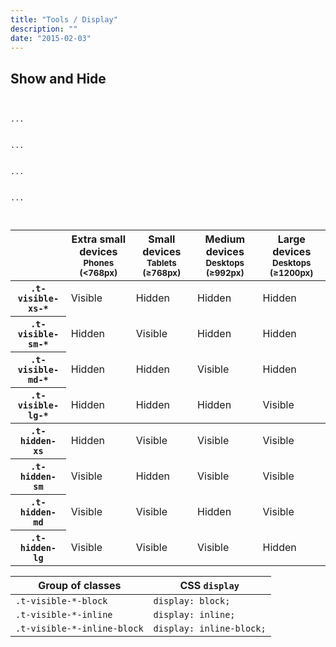 ```yaml
---
title: "Tools / Display"
description: ""
date: "2015-02-03"
---
```

<div class="container">
  <h2>Show and Hide</h2>
  <code>
  <div class="t-hide">...</div>
  <div class="t-show">...</div>
  <div class="t-invisible">...</div>
  <div class="t-hidden">...</div>
  </code>

<table class="tbl">
  <thead>
    <tr>
      <th></th>
      <th>
        Extra small devices
        <small>Phones (&lt;768px)</small>
      </th>
      <th>
        Small devices
        <small>Tablets (≥768px)</small>
      </th>
      <th>
        Medium devices
        <small>Desktops (≥992px)</small>
      </th>
      <th>
        Large devices
        <small>Desktops (≥1200px)</small>
      </th>
    </tr>
  </thead>
  <tbody>
    <tr>
      <th><code>.t-visible-xs-*</code></th>
      <td class="t-visible-">Visible</td>
      <td class="is-hidden">Hidden</td>
      <td class="is-hidden">Hidden</td>
      <td class="is-hidden">Hidden</td>
    </tr>
    <tr>
      <th><code>.t-visible-sm-*</code></th>
      <td class="is-hidden">Hidden</td>
      <td class="is-visible">Visible</td>
      <td class="is-hidden">Hidden</td>
      <td class="is-hidden">Hidden</td>
    </tr>
    <tr>
      <th><code>.t-visible-md-*</code></th>
      <td class="is-hidden">Hidden</td>
      <td class="is-hidden">Hidden</td>
      <td class="is-visible">Visible</td>
      <td class="is-hidden">Hidden</td>
    </tr>
    <tr>
      <th><code>.t-visible-lg-*</code></th>
      <td class="is-hidden">Hidden</td>
      <td class="is-hidden">Hidden</td>
      <td class="is-hidden">Hidden</td>
      <td class="is-visible">Visible</td>
    </tr>
  </tbody>
  <tbody>
    <tr>
      <th><code>.t-hidden-xs</code></th>
      <td class="is-hidden">Hidden</td>
      <td class="is-visible">Visible</td>
      <td class="is-visible">Visible</td>
      <td class="is-visible">Visible</td>
    </tr>
    <tr>
      <th><code>.t-hidden-sm</code></th>
      <td class="is-visible">Visible</td>
      <td class="is-hidden">Hidden</td>
      <td class="is-visible">Visible</td>
      <td class="is-visible">Visible</td>
    </tr>
    <tr>
      <th><code>.t-hidden-md</code></th>
      <td class="is-visible">Visible</td>
      <td class="is-visible">Visible</td>
      <td class="is-hidden">Hidden</td>
      <td class="is-visible">Visible</td>
    </tr>
    <tr>
      <th><code>.t-hidden-lg</code></th>
      <td class="is-visible">Visible</td>
      <td class="is-visible">Visible</td>
      <td class="is-visible">Visible</td>
      <td class="is-hidden">Hidden</td>
    </tr>
  </tbody>
</table>


<table class="tbl">
  <thead>
    <tr>
      <th>Group of classes</th>
      <th>CSS <code>display</code></th>
    </tr>
  </thead>
  <tbody>
    <tr>
      <td><code>.t-visible-*-block</code></td>
      <td><code>display: block;</code></td>
    </tr>
    <tr>
      <td><code>.t-visible-*-inline</code></td>
      <td><code>display: inline;</code></td>
    </tr>
    <tr>
      <td><code>.t-visible-*-inline-block</code></td>
      <td><code>display: inline-block;</code></td>
    </tr>
  </tbody>
</table>

</div>

